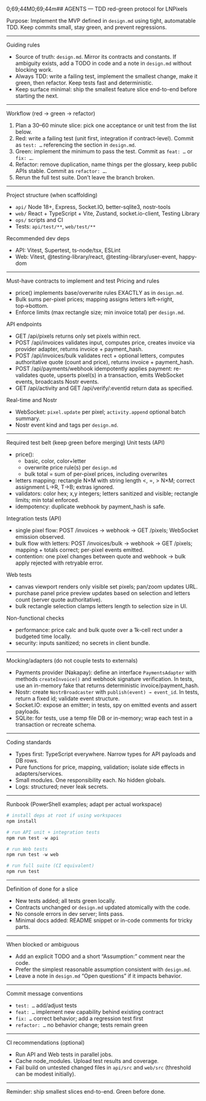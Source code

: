 0;69;44M0;69;44m## AGENTS — TDD red-green protocol for LNPixels

Purpose: Implement the MVP defined in `design.md` using tight, automatable TDD. Keep commits small, stay green, and prevent regressions.

---

Guiding rules
- Source of truth: `design.md`. Mirror its contracts and constants. If ambiguity exists, add a TODO in code and a note in `design.md` without blocking work.
- Always TDD: write a failing test, implement the smallest change, make it green, then refactor. Keep tests fast and deterministic.
- Keep surface minimal: ship the smallest feature slice end-to-end before starting the next.

---

Workflow (red → green → refactor)
1) Plan a 30–60 minute slice: pick one acceptance or unit test from the list below.
2) Red: write a failing test (unit first, integration if contract-level). Commit as `test: …` referencing the section in `design.md`.
3) Green: implement the minimum to pass the test. Commit as `feat: …` or `fix: …`.
4) Refactor: remove duplication, name things per the glossary, keep public APIs stable. Commit as `refactor: …`.
5) Rerun the full test suite. Don’t leave the branch broken.

---

Project structure (when scaffolding)
- `api/` Node 18+, Express, Socket.IO, better-sqlite3, nostr-tools
- `web/` React + TypeScript + Vite, Zustand, socket.io-client, Testing Library
- `ops/` scripts and CI
- Tests: `api/test/**`, `web/test/**`

Recommended dev deps
- API: Vitest, Supertest, ts-node/tsx, ESLint
- Web: Vitest, @testing-library/react, @testing-library/user-event, happy-dom

---

Must-have contracts to implement and test
Pricing and rules
- price() implements base/overwrite rules EXACTLY as in `design.md`.
- Bulk sums per-pixel prices; mapping assigns letters left→right, top→bottom.
- Enforce limits (max rectangle size; min invoice total) per `design.md`.

API endpoints
- GET /api/pixels returns only set pixels within rect.
- POST /api/invoices validates input, computes price, creates invoice via provider adapter, returns invoice + payment_hash.
- POST /api/invoices/bulk validates rect + optional letters, computes authoritative quote (count and price), returns invoice + payment_hash.
- POST /api/payments/webhook idempotently applies payment: re-validates quote, upserts pixel(s) in a transaction, emits WebSocket events, broadcasts Nostr events.
- GET /api/activity and GET /api/verify/:eventId return data as specified.

Real-time and Nostr
- WebSocket: `pixel.update` per pixel; `activity.append` optional batch summary.
- Nostr event kind and tags per `design.md`.

---

Required test belt (keep green before merging)
Unit tests (API)
- price():
  - basic, color, color+letter
  - overwrite price rule(s) per `design.md`
  - bulk total = sum of per-pixel prices, including overwrites
- letters mapping: rectangle N×M with string length <, =, > N×M; correct assignment L→R, T→B; extras ignored.
- validators: color hex; x,y integers; letters sanitized and visible; rectangle limits; min total enforced.
- idempotency: duplicate webhook by payment_hash is safe.

Integration tests (API)
- single pixel flow: POST /invoices → webhook → GET /pixels; WebSocket emission observed.
- bulk flow with letters: POST /invoices/bulk → webhook → GET /pixels; mapping + totals correct; per-pixel events emitted.
- contention: one pixel changes between quote and webhook → bulk apply rejected with retryable error.

Web tests
- canvas viewport renders only visible set pixels; pan/zoom updates URL.
- purchase panel price preview updates based on selection and letters count (server quote authoritative).
- bulk rectangle selection clamps letters length to selection size in UI.

Non-functional checks
- performance: price calc and bulk quote over a 1k-cell rect under a budgeted time locally.
- security: inputs sanitized; no secrets in client bundle.

---

Mocking/adapters (do not couple tests to externals)
- Payments provider (Nakapay): define an interface `PaymentsAdapter` with methods `createInvoice()` and webhook signature verification. In tests, use an in-memory fake that returns deterministic invoice/payment_hash.
- Nostr: create `NostrBroadcaster` with `publish(event) → event_id`. In tests, return a fixed id; validate event structure.
- Socket.IO: expose an emitter; in tests, spy on emitted events and assert payloads.
- SQLite: for tests, use a temp file DB or in-memory; wrap each test in a transaction or recreate schema.

---

Coding standards
- Types first: TypeScript everywhere. Narrow types for API payloads and DB rows.
- Pure functions for price, mapping, validation; isolate side effects in adapters/services.
- Small modules. One responsibility each. No hidden globals.
- Logs: structured; never leak secrets.

---

Runbook (PowerShell examples; adapt per actual workspace)
```powershell
# install deps at root if using workspaces
npm install

# run API unit + integration tests
npm run test -w api

# run Web tests
npm run test -w web

# run full suite (CI equivalent)
npm run test
```

---

Definition of done for a slice
- New tests added; all tests green locally.
- Contracts unchanged or `design.md` updated atomically with the code.
- No console errors in dev server; lints pass.
- Minimal docs added: README snippet or in-code comments for tricky parts.

---

When blocked or ambiguous
- Add an explicit TODO and a short “Assumption:” comment near the code.
- Prefer the simplest reasonable assumption consistent with `design.md`.
- Leave a note in `design.md` “Open questions” if it impacts behavior.

---

Commit message conventions
- `test: …` add/adjust tests
- `feat: …` implement new capability behind existing contract
- `fix: …` correct behavior; add a regression test first
- `refactor: …` no behavior change; tests remain green

---

CI recommendations (optional)
- Run API and Web tests in parallel jobs.
- Cache node_modules. Upload test results and coverage.
- Fail build on untested changed files in `api/src` and `web/src` (threshold can be modest initially).

---

Reminder: ship smallest slices end-to-end. Green before done.

